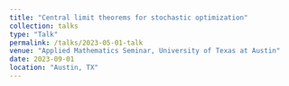 ```yaml
---
title: "Central limit theorems for stochastic optimization"
collection: talks
type: "Talk"
permalink: /talks/2023-05-01-talk
venue: "Applied Mathematics Seminar, University of Texas at Austin"
date: 2023-09-01
location: "Austin, TX"
---
```

